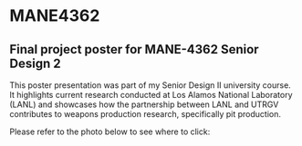 # MANE4362

## Final project poster for MANE-4362 Senior Design 2

This poster presentation was part of my Senior Design II university course. It highlights current research conducted at Los Alamos National Laboratory (LANL) and showcases how the partnership between LANL and UTRGV contributes to weapons production research, specifically pit production.

Please refer to the photo below to see where to click:


